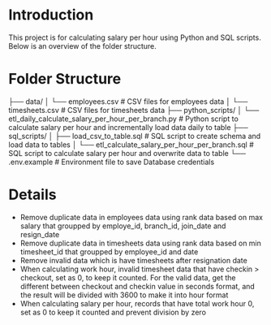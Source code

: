 # Introduction

This project is for calculating salary per hour using Python and SQL scripts. Below is an overview of the folder structure.

# Folder Structure
├── data/ 
│ └── employees.csv # CSV files for employees data 
│ └── timesheets.csv # CSV files for timesheets data 
├── python_scripts/ 
│ └── etl_daily_calculate_salary_per_hour_per_branch.py # Python script to calculate salary per hour and incrementally load data daily to table 
├── sql_scripts/ 
│ ├── load_csv_to_table.sql # SQL script to create schema and load data to tables
│ └── etl_calculate_salary_per_hour_per_branch.sql # SQL script to calculate salary per hour and overwrite data to table
└── .env.example # Environment file to save Database credentials

# Details
- Remove duplicate data in employees data using rank data based on max salary that groupped by employe_id, branch_id, join_date and resign_date
- Remove duplicate data in timesheets data using rank data based on min timesheet_id that groupped by employee_id and date
- Remove invalid data which is have timesheets after resignation date
- When calculating work hour, invalid timesheet data that have checkin > checkout, set as 0, to keep it counted. For the valid data, get the different between checkout and checkin value in seconds format, and the result will be divided with 3600 to make it into hour format
- When calculating salary per hour, records that have total work hour 0, set as 0 to keep it counted and prevent division by zero